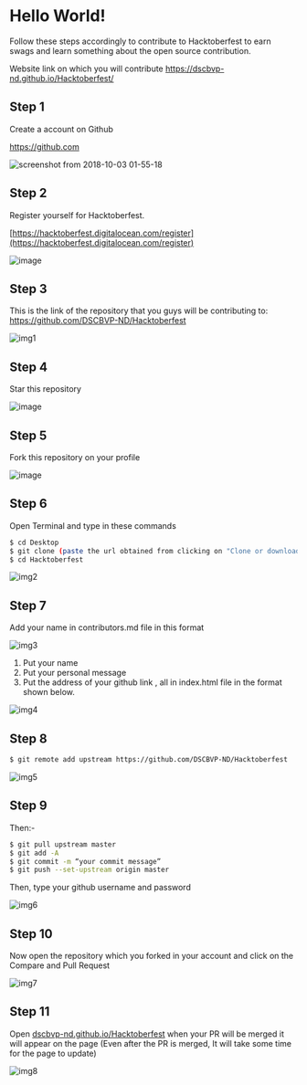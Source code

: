 # Hello World!
Follow these steps
accordingly to contribute to Hacktoberfest to earn swags and learn
something about the open source contribution.

Website link on which you will contribute
https://dscbvp-nd.github.io/Hacktoberfest/

## Step 1 
Create a account on Github

https://github.com

![screenshot from 2018-10-03 01-55-18](https://user-images.githubusercontent.com/29003047/46375174-58228080-c6b0-11e8-9735-82645c2801f4.png)


## Step 2 
Register yourself for Hacktoberfest.

[https://hacktoberfest.digitalocean.com/register](https://hacktoberfest.digitalocean.com/register)

![image](https://user-images.githubusercontent.com/47495666/94985504-02ba2c00-0575-11eb-94ab-f75f54168590.png)



## Step 3 
This is the link of the repository that you guys will be contributing to:
https://github.com/DSCBVP-ND/Hacktoberfest

![img1](https://user-images.githubusercontent.com/43072879/95001248-c7a41100-05e5-11eb-9875-755ce7587934.PNG)

## Step 4 
Star this repository

![image](https://user-images.githubusercontent.com/47495666/94985603-c1764c00-0575-11eb-9647-8971239612a6.png)


## Step 5 
Fork this repository on your profile

![image](https://user-images.githubusercontent.com/47495666/94985603-c1764c00-0575-11eb-9647-8971239612a6.png)


## Step 6 
Open Terminal and type in these commands
```bash
$ cd Desktop
$ git clone (paste the url obtained from clicking on "Clone or download" option on YOUR OWN PROFILE)
$ cd Hacktoberfest
```

![img2](https://user-images.githubusercontent.com/43072879/95001251-cf63b580-05e5-11eb-9ce7-50d46c37cccb.PNG)


## Step 7 
Add your name in contributors.md file in this format

![img3](https://user-images.githubusercontent.com/43072879/95001254-d4286980-05e5-11eb-83ce-91da455be4f1.PNG)


1. Put your name 
2. Put your personal message 
3. Put the address of your github link , all in index.html file in the format shown below.

<!-- ![screenshot from 2018-10-07 20-21-36](https://user-images.githubusercontent.com/23727056/46583221-cbd9da00-ca70-11e8-8b99-088b20ea4101.png) -->

![img4](https://user-images.githubusercontent.com/43072879/95001259-dd193b00-05e5-11eb-86f8-d1523478debe.PNG)

## Step 8
```bash
$ git remote add upstream https://github.com/DSCBVP-ND/Hacktoberfest
```

![img5](https://user-images.githubusercontent.com/43072879/95001263-e2768580-05e5-11eb-873b-bed58bcac8e1.PNG)



## Step 9
Then:-
```bash
$ git pull upstream master
$ git add -A 
$ git commit -m “your commit message”
$ git push --set-upstream origin master
```
Then, type your github username and password

![img6](https://user-images.githubusercontent.com/43072879/95001265-e7d3d000-05e5-11eb-9eeb-9429d62e24cb.PNG)

## Step 10
Now open the repository which you forked in your account and click on the Compare and Pull Request

![img7](https://user-images.githubusercontent.com/43072879/95001241-b2c77d80-05e5-11eb-83eb-8a8ba5d8364d.PNG)

## Step 11
Open [dscbvp-nd.github.io/Hacktoberfest](https://dscbvp-nd.github.io/Hacktoberfest/)
when your PR will be merged it will appear on the page (Even after the PR is merged, It will take some time for the page to update)

![img8](https://user-images.githubusercontent.com/43072879/95001343-97a93d80-05e6-11eb-92e0-bb9a5bd71c84.PNG)
